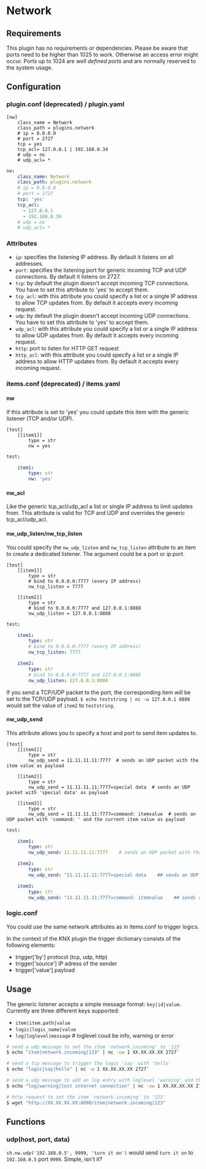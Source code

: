 # Network

## Requirements

This plugin has no requirements or dependencies.
Please be aware that ports need to be higher than 1025 to work. Otherwise an access error might occur. 
Ports up to 1024 are _well defined ports_ and are normally reserved to the system usage.

## Configuration

### plugin.conf (deprecated) / plugin.yaml

```
[nw]
    class_name = Network
    class_path = plugins.network
    # ip = 0.0.0.0
    # port = 2727
    tcp = yes
    tcp_acl= 127.0.0.1 | 192.168.0.34
    # udp = no
    # udp_acl= *
```

```yaml
nw:
    class_name: Network
    class_path: plugins.network
    # ip = 0.0.0.0
    # port = 2727
    tcp: 'yes'
    tcp_acl:
      - 127.0.0.1
      - 192.168.0.34
    # udp = no
    # udp_acl= *
```

### Attributes

  * `ip`: specifies the listening IP address. By default it listens on all addresses.
  * `port`: specifies the listening port for generic incoming TCP and UDP connections. By default it listens on 2727.
  * `tcp`: by default the plugin doesn't accept incoming TCP connections. You have to set this attribute to 'yes' to accept them.
  * `tcp_acl`: with this attribute you could specify a list or a single IP address to allow TCP updates from. By default it accepts every incoming request.
  * `udp`: by default the plugin doesn't accept incoming UDP connections. You have to set this attribute to 'yes' to accept them.
  * `udp_acl`: with this attribute you could specify a list or a single IP address to allow UDP updates from. By default it accepts every incoming request.
  * `http`: port to listen for HTTP GET request
  * `http_acl`: with this attribute you could specify a list or a single IP address to allow HTTP updates from. By default it accepts every incoming request.


### items.conf (deprecated) / items.yaml

#### nw
If this attribute is set to 'yes' you could update this item with the generic listener (TCP and/or UDP).

```
[test]
    [[item1]]
        type = str
        nw = yes
```

```yaml
test:

    item1:
        type: str
        nw: 'yes'
```

#### nw_acl

Like the generic tcp_acl/udp_acl a list or single IP address to limit updates from.
This attribute is valid for TCP and UDP and overrides the generic tcp_acl/udp_acl.

#### nw_udp_listen/nw_tcp_listen

You could specify the `nw_udp_listen` and `nw_tcp_listen` attribute to an item to create a dedicated listener. The argument could be a port or ip:port.

```
[test]
    [[item1]]
        type = str
        # bind to 0.0.0.0:7777 (every IP address)
        nw_tcp_listen = 7777

    [[item2]]
        type = str
        # bind to 0.0.0.0:7777 and 127.0.0.1:8888
        nw_udp_listen = 127.0.0.1:8888
```

```yaml
test:

    item1:
        type: str
        # bind to 0.0.0.0:7777 (every IP address)
        nw_tcp_listen: 7777

    item2:
        type: str
        # bind to 0.0.0.0:7777 and 127.0.0.1:8888
        nw_udp_listen: 127.0.0.1:8888
```

If you send a TCP/UDP packet to the port, the corresponding item will be set to the TCP/UDP payload.
``$ echo teststring | nc -u 127.0.0.1 8888`` would set the value of ``item2`` to ``teststring``.

#### nw_udp_send
This attribute allows you to specify a host and port to send item updates to.

```
[test]
    [[item1]]
        type = str
        nw_udp_send = 11.11.11.11:7777  # sends an UDP packet with the item value as payload

    [[item2]]
        type = str
        nw_udp_send = 11.11.11.11:7777=special data  # sends an UDP packet with 'special data' as payload

    [[item3]]
        type = str
        nw_udp_send = 11.11.11.11:7777=command: itemvalue  # sends an UDP packet with 'command: ' and the current item value as payload
```

```yaml
test:

    item1:
        type: str
        nw_udp_send: 11.11.11.11:7777    # sends an UDP packet with the item value as payload

    item2:
        type: str
        nw_udp_send: "11.11.11.11:7777=special data    ## sends an UDP packet with 'special data' as payload"

    item3:
        type: str
        nw_udp_send: "11.11.11.11:7777=command: itemvalue    ## sends an UDP packet with 'command: ' and the current item value as payload"
```

### logic.conf

You could use the same network attributes as in items.conf to trigger logics.

In the context of the KNX plugin the trigger dictionary consists of the following elements:

* trigger['by']     protocol (tcp, udp, http)
* trigger['source']     IP adress of the sender
* trigger['value']     payload 


## Usage

The generic listener accepts a simple message format: `key|id|value`.
Currently are three different keys supported:

  * `item|item.path|value`
  * `logic|logic_name|value`
  * `log|loglevel|message` # loglevel coud be info, warning or error

```bash
# send a udp message to set the item 'network.incoming' to '123'
$ echo "item|network.incoming|123" | nc -uw 1 XX.XX.XX.XX 2727`

# send a tcp message to trigger the logic 'say' with 'hello'
$ echo "logic|say|hello" | nc -w 1 XX.XX.XX.XX 2727`

# send a udp message to add an log entry with loglevel 'warning' and the message 'lost internet connection'
$ echo "log|warning|lost internet connection" | nc -uw 1 XX.XX.XX.XX 2727`

# http request to set the item 'network.incoming' to '123'
$ wget "http://XX.XX.XX.XX:8090/item|network.incoming|123"
```

## Functions

### udp(host, port, data)

``sh.nw.udp('192.168.0.5', 9999, 'turn it on')`` would send ``turn it on`` to ``192.168.0.5`` port ``9999``. Simple, isn't it?
